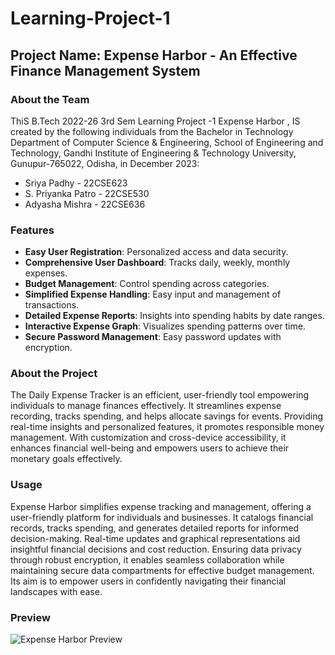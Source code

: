 # Learning-Project-1

## Project Name: Expense Harbor - An Effective Finance Management System

### About the Team
ThiS B.Tech 2022-26 3rd Sem Learning Project -1 Expense Harbor , IS created by the following individuals from the Bachelor in Technology Department of Computer Science & Engineering, School of Engineering and Technology, Gandhi Institute of Engineering & Technology University, Gunupur-765022, Odisha, in December 2023:
- Sriya Padhy - 22CSE623
- S. Priyanka Patro - 22CSE530
- Adyasha Mishra - 22CSE636

### Features
- **Easy User Registration**: Personalized access and data security.
- **Comprehensive User Dashboard**: Tracks daily, weekly, monthly expenses.
- **Budget Management**: Control spending across categories.
- **Simplified Expense Handling**: Easy input and management of transactions.
- **Detailed Expense Reports**: Insights into spending habits by date ranges.
- **Interactive Expense Graph**: Visualizes spending patterns over time.
- **Secure Password Management**: Easy password updates with encryption.

### About the Project
The Daily Expense Tracker is an efficient, user-friendly tool empowering individuals to manage finances effectively. It streamlines expense recording, tracks spending, and helps allocate savings for events. Providing real-time insights and personalized features, it promotes responsible money management. With customization and cross-device accessibility, it enhances financial well-being and empowers users to achieve their monetary goals effectively.

### Usage
Expense Harbor simplifies expense tracking and management, offering a user-friendly platform for individuals and businesses. It catalogs financial records, tracks spending, and generates detailed reports for informed decision-making. Real-time updates and graphical representations aid insightful financial decisions and cost reduction. Ensuring data privacy through robust encryption, it enables seamless collaboration while maintaining secure data compartments for effective budget management. Its aim is to empower users in confidently navigating their financial landscapes with ease.

### Preview
![Expense Harbor Preview](images/expense_harbor.png)
